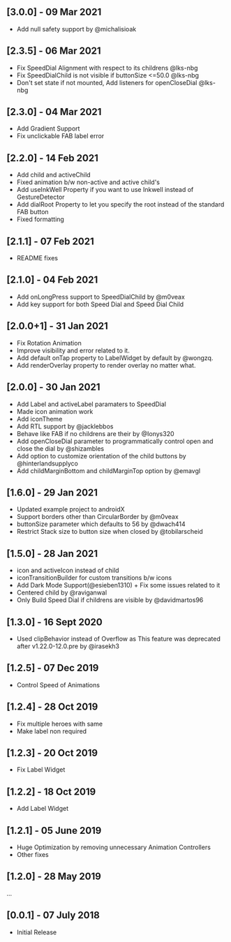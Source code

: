 ## [3.0.0] - 09 Mar 2021

- Add null safety support by @michalisioak

## [2.3.5] - 06 Mar 2021

- Fix SpeedDial Alignment with respect to its childrens @lks-nbg
- Fix SpeedDialChild is not visible if buttonSize <=50.0 @lks-nbg
- Don't set state if not mounted, Add listeners for openCloseDial @lks-nbg

## [2.3.0] - 04 Mar 2021

- Add Gradient Support
- Fix unclickable FAB label error

## [2.2.0] - 14 Feb 2021

- Add child and activeChild
- Fixed animation b/w non-active and active child's
- Add useInkWell Property if you want to use Inkwell instead of GestureDetector
- Add dialRoot Property to let you specify the root instead of the standard FAB button
- Fixed formatting

## [2.1.1] - 07 Feb 2021

- README fixes

## [2.1.0] - 04 Feb 2021

- Add onLongPress support to SpeedDialChild by @m0veax
- Add key support for both Speed Dial and Speed Dial Child

## [2.0.0+1] - 31 Jan 2021

- Fix Rotation Animation
- Improve visibility and error related to it.
- Add default onTap property to LabelWidget by default by @wongzq.
- Add renderOverlay property to render overlay no matter what.

## [2.0.0] - 30 Jan 2021

- Add Label and activeLabel paramaters to SpeedDial
- Made icon animation work
- Add iconTheme
- Add RTL support by @jacklebbos
- Behave like FAB if no childrens are their by @Ionys320
- Add openCloseDial parameter to programmatically control open and close the dial by @shizambles
- Add option to customize orientation of the child buttons by @hinterlandsupplyco
- Add childMarginBottom and childMarginTop option by @emavgl

## [1.6.0] - 29 Jan 2021

- Updated example project to androidX
- Support borders other than CircularBorder by @m0veax
- buttonSize parameter which defaults to 56 by @dwach414
- Restrict Stack size to button size when closed by @tobilarscheid

## [1.5.0] - 28 Jan 2021

- icon and activeIcon instead of child
- iconTransitionBuilder for custom transitions b/w icons
- Add Dark Mode Support(@esieben1310) + Fix some issues related to it 
- Centered child by @raviganwal
- Only Build Speed Dial if childrens are visible by @davidmartos96

## [1.3.0] - 16 Sept 2020

- Used clipBehavior instead of Overflow as This feature was deprecated after v1.22.0-12.0.pre by @irasekh3

## [1.2.5] - 07 Dec 2019

- Control Speed of Animations

## [1.2.4] - 28 Oct 2019

- Fix multiple heroes with same 
- Make label non required

## [1.2.3] - 20 Oct 2019

- Fix Label Widget

## [1.2.2] - 18 Oct 2019

- Add Label Widget

## [1.2.1] - 05 June 2019

- Huge Optimization by removing unnecessary Animation Controllers
- Other fixes

## [1.2.0] - 28 May 2019

...

## [0.0.1] - 07 July 2018

- Initial Release
